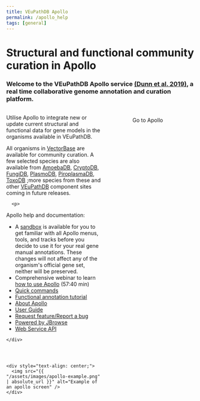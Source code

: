 ```yaml
---
title: VEuPathDB Apollo
permalink: /apollo_help
tags: [general]
---
```

<style>

div.apollo-layout {
  display: flex;
  justify-content: space-between;
}
div.apollo-layout>div {
  width: 60%;
}
div.apollo-layout img {
  width: 40em; 
  margin-top: .5em; 
  margin-left: 1em;  
  border: 1px solid grey;
}
div.centered-button {
  margin-top: 1.5em;
  text-align: center;
}
div.centered-button a {
  text-decoration: none;
}

</style>

<h1>Structural and functional community curation in Apollo</h1>

<div class="static-content">
  <h3>Welcome to the VEuPathDB Apollo service <a target="_blank" href="https://pubmed.ncbi.nlm.nih.gov/30726205">(Dunn et al. 2019)</a>, a real time collaborative genome annotation and curation platform.</h3>

  <div class="apollo-layout">
    <div>
      <p>
        Utilise Apollo to integrate new or update current structural and functional data for gene models in the organisms available in VEuPathDB.
      </p>
     <p>
        All organisms in <a href="https://vectorbase.org/vectorbase/app/search/organism/GenomeDataTypes/result">VectorBase</a> are available for community curation. A few selected species are also available from 
<a href="https://amoebadb.org/amoeba/app/search/organism/GenomeDataTypes/result">AmoebaDB</a>,
<a href="https://cryptodb.org/cryptodb/app/search/organism/GenomeDataTypes/result">CryptoDB</a>,     
<a href="https://fungidb.org/fungidb/app/search/organism/GenomeDataTypes/result">FungiDB</a>,
<a href="https://plasmodb.org/plasmo/app/search/organism/GenomeDataTypes/result">PlasmoDB</a>,   
<a href="https://piroplasmadb.org/piro/app/search/organism/GenomeDataTypes/result">PiroplasmaDB</a>, 
<a href="https://toxodb.org/toxo/app/search/organism/GenomeDataTypes/result">ToxoDB</a>  
;more species from these and other <a href="https://veupathdb.org/veupathdb/app/search/organism/GenomeDataTypes/result">VEuPathDB</a> component sites coming in future releases.</p>
      
      <p>
Apollo help and documentation:
<ul> 
 <li>A <a href="https://apollo-sandbox.veupathdb.org/annotator/index">sandbox</a> is available for you to get familiar with all Apollo menus, tools, and tracks before you decide to use it for your real gene manual annotations. These changes will not affect any of the organism's official gene set, neither will be preserved.</li>
  <li>Comprehensive webinar to learn <a href="https://youtu.be/RMXZDBMh8Fo">how to use Apollo</a> (57:40 min)</li>
  <li><a href="/a/app/static-content/apolloQuickCommands.html">Quick commands</a></li> 
  <li><a href="{{'/documents/Apollo_functional_annotation_29_03_2021.pdf' | absolute_url}}">Functional annotation tutorial </a> </li>
  <li><a href="https://apollo.veupathdb.org/1613634913933131701353630290/about">About Apollo</a></li> 
  <li><a href="https://genomearchitect.readthedocs.io/en/latest/UsersGuide.html">User Guide</a></li> 
  <li><a href="https://github.com/gmod/apollo/issues/new">Request feature/Report a bug</a></li> 
  <li><a href="https://jbrowse.org/jb2/">Powered by JBrowse</a></li> 
  <li><a href="https://apollo.veupathdb.org/56133187121381847651851098590/jbrowse/web_services/api">Web Service API</a></li> 

</ul>
  </p>
      
    </div>
  

  
  
    <div style="text-align: center;">
      <img src="{{ "/assets/images/apollo-example.png" | absolute_url }}" alt="Example of an apollo screen" />      
    </div>
  </div>

  <div class="centered-button">
      <a class="eupathdb-BigButton" title="Open Apollo in a new tab/window"  href="https://apollo.veupathdb.org/">Go to Apollo</a>
  </div>

</div>

